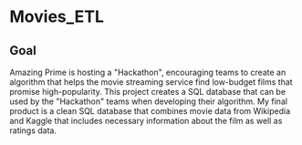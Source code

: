 # Movies_ETL

## Goal
Amazing Prime is hosting a "Hackathon", encouraging teams to create an algorithm that helps the movie streaming service find low-budget films that promise high-popularity. This project creates a SQL database that can be used by the "Hackathon" teams when developing their algorithm. My final product is a clean SQL database that combines movie data from Wikipedia and Kaggle that includes necessary information about the film as well as ratings data. 
